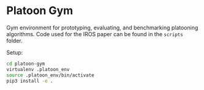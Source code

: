 # Platoon Gym

Gym environment for prototyping, evaluating, and benchmarking platooning 
algorithms. Code used for the IROS paper can be found in the `scripts` folder.

Setup:

```bash
cd platoon-gym
virtualenv .platoon_env
source .platoon_env/bin/activate
pip3 install -e .
```
